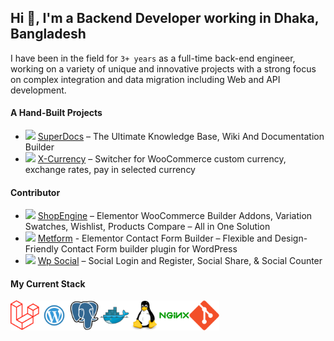 ## Hi 👋, I'm a Backend Developer working in Dhaka, Bangladesh

I have been in the field for `3+ years` as a full-time back-end engineer, working on a variety of unique and innovative projects with a strong focus on complex integration and data migration including Web and API development.

#### A Hand-Built Projects
- <img src="https://ps.w.org/superdocs/assets/icon-256x256.png" height="15"> [SuperDocs](https://wordpress.org/plugins/superdocs/) – The Ultimate Knowledge Base, Wiki And Documentation Builder
- <img src="https://ps.w.org/x-currency/assets/icon-256x256.gif" height="15"> [X-Currency](https://wordpress.org/plugins/x-currency/) – Switcher for WooCommerce custom currency, exchange rates, pay in selected currency

#### Contributor
- <img src="https://ps.w.org/shopengine/assets/icon-128x128.gif" height="15"> [ShopEngine](https://wordpress.org/plugins/shopengine/) – Elementor WooCommerce Builder Addons, Variation Swatches, Wishlist, Products Compare – All in One Solution
- <img src="https://ps.w.org/metform/assets/icon-128x128.png" height="15"> [Metform](https://wordpress.org/plugins/metform/) - Elementor Contact Form Builder – Flexible and Design-Friendly Contact Form builder plugin for WordPress
- <img src="https://ps.w.org/wp-social/assets/icon-256x256.png" height="15"> [Wp Social](https://wordpress.org/plugins/wp-social/) – Social Login and Register, Social Share, & Social Counter


#### My Current Stack

<img height="48" src="img/laravel.png" alt="laravel"><img height="48" src="img/wordpress.png" alt="wordpress"><img height="48" src="img/postgresql-original.svg" alt="postgress"><img height="48" src="img/docker-original.svg" alt="Docker"><img height="48" src="img/linux-original.svg" alt="linux"><img height="48" src="img/nginx-original.svg" alt="nginx"><img height="48" src="img/git-original.svg" alt="git">

